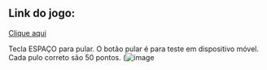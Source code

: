 ## Link do jogo: 
[Clique aqui](https://rafaelontour.github.io/mario/)

Tecla ESPAÇO para pular.
O botão pular é para teste em dispositivo móvel.
Cada pulo correto são 50 pontos.
(![image](https://github.com/rafaelontour/mario/assets/86817231/d37f00cd-c912-43fc-91fd-6140b4388115)

